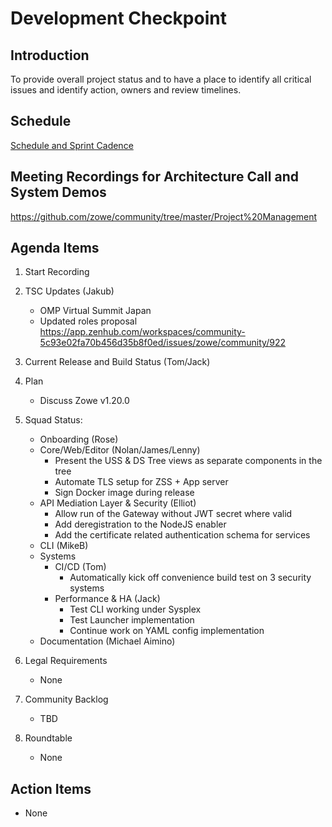 # Development Checkpoint

Introduction
------------
To provide overall project status and to have a place to identify all critical issues and identify action, owners and review timelines.

Schedule
--------
[Schedule and Sprint Cadence](https://github.com/zowe/community/blob/master/Project%20Management/Schedule/Zowe%20PI%20%26%20Sprint%20Cadence.md)

Meeting Recordings for Architecture Call and System Demos
-----------------
https://github.com/zowe/community/tree/master/Project%20Management

Agenda Items
------------
1. Start Recording
2. TSC Updates (Jakub)
    - OMP Virtual Summit Japan
    - Updated roles proposal https://app.zenhub.com/workspaces/community-5c93e02fa70b456d35b8f0ed/issues/zowe/community/922
3. Current Release and Build Status (Tom/Jack)
4. Plan
     - Discuss Zowe v1.20.0
5. Squad Status:
    - Onboarding (Rose)
    - Core/Web/Editor (Nolan/James/Lenny)
       - Present the USS & DS Tree views as separate components in the tree
       - Automate TLS setup for ZSS + App server
       - Sign Docker image during release
    - API Mediation Layer & Security (Elliot)
       - Allow run of the Gateway without JWT secret where valid
       - Add deregistration to the NodeJS enabler
       - Add the certificate related authentication schema for services
    - CLI (MikeB)
    - Systems
      - CI/CD (Tom)
        * Automatically kick off convenience build test on 3 security systems
      - Performance & HA (Jack)
        * Test CLI working under Sysplex
        * Test Launcher implementation
        * Continue work on YAML config implementation
    - Documentation (Michael Aimino)

6. Legal Requirements
    - None

7. Community Backlog
    - TBD
8. Roundtable
    - None

Action Items
------------
- None
